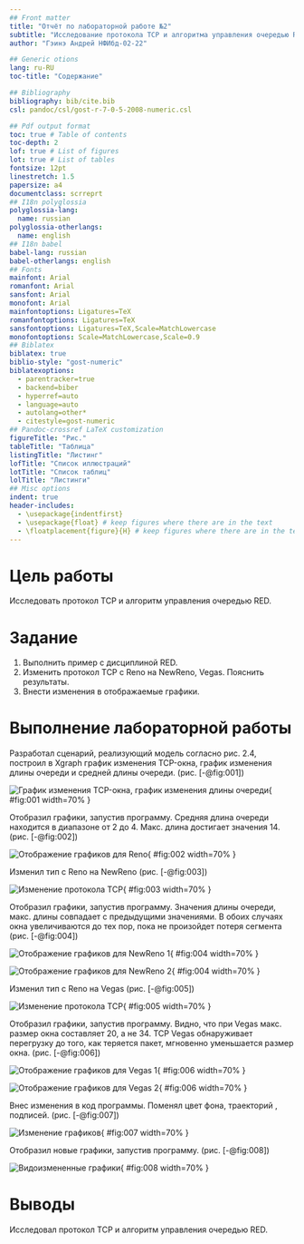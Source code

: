 ```yaml
---
## Front matter
title: "Отчёт по лабораторной работе №2"
subtitle: "Исследование протокола TCP и алгоритма управления очередью RED"
author: "Гэинэ Андрей НФИбд-02-22"

## Generic otions
lang: ru-RU
toc-title: "Содержание"

## Bibliography
bibliography: bib/cite.bib
csl: pandoc/csl/gost-r-7-0-5-2008-numeric.csl

## Pdf output format
toc: true # Table of contents
toc-depth: 2
lof: true # List of figures
lot: true # List of tables
fontsize: 12pt
linestretch: 1.5
papersize: a4
documentclass: scrreprt
## I18n polyglossia
polyglossia-lang:
  name: russian
polyglossia-otherlangs:
  name: english
## I18n babel
babel-lang: russian
babel-otherlangs: english
## Fonts
mainfont: Arial
romanfont: Arial
sansfont: Arial
monofont: Arial
mainfontoptions: Ligatures=TeX
romanfontoptions: Ligatures=TeX
sansfontoptions: Ligatures=TeX,Scale=MatchLowercase
monofontoptions: Scale=MatchLowercase,Scale=0.9
## Biblatex
biblatex: true
biblio-style: "gost-numeric"
biblatexoptions:
  - parentracker=true
  - backend=biber
  - hyperref=auto
  - language=auto
  - autolang=other*
  - citestyle=gost-numeric
## Pandoc-crossref LaTeX customization
figureTitle: "Рис."
tableTitle: "Таблица"
listingTitle: "Листинг"
lofTitle: "Список иллюстраций"
lotTitle: "Список таблиц"
lolTitle: "Листинги"
## Misc options
indent: true
header-includes:
  - \usepackage{indentfirst}
  - \usepackage{float} # keep figures where there are in the text
  - \floatplacement{figure}{H} # keep figures where there are in the text
---
```


# Цель работы

Исследовать протокол TCP и алгоритм управления очередью RED.

# Задание

1. Выполнить пример с дисциплиной RED.
2. Изменить протокол TCP с Reno на NewReno, Vegas. Пояснить результаты.
3. Внести изменения в отображаемые графики.

# Выполнение лабораторной работы

Разработал сценарий, реализующий модель согласно рис. 2.4, построил в Xgraph график изменения TCP-окна, график изменения длины очереди
и средней длины очереди. (рис. [-@fig:001])

![График изменения TCP-окна, график изменения длины очереди](image/1.png){ #fig:001 width=70% }

Отобразил графики, запустив программу. Средняя длина очереди находится в диапазоне от 2 до 4. Макс. длина достигает значения 14. (рис. [-@fig:002])

![Отображение графиков для Reno](image/2.png){ #fig:002 width=70% }

Изменил тип с Reno на NewReno (рис. [-@fig:003])

![Изменение протокола TCP](image/3.png){ #fig:003 width=70% }

Отобразил графики, запустив программу. Значения длины очереди, макс. длины совпадает с предыдущими значениями. В обоих случаях окна увеличиваются до тех пор, пока не произойдет потеря сегмента (рис. [-@fig:004])

![Отображение графиков для NewReno 1](image/4.png){ #fig:004 width=70% }

![Отображение графиков для NewReno 2](image/4_1.png){ #fig:004 width=70% }

Изменил тип с Reno на Vegas (рис. [-@fig:005])

![Изменение протокола TCP](image/5.png){ #fig:005 width=70% }

Отобразил графики, запустив программу. Видно, что при Vegas макс. размер окна составляет 20, а не 34. TCP Vegas обнаруживает перегрузку до того, как теряется пакет, мгновенно уменьшается размер окна. (рис. [-@fig:006])

![Отображение графиков для Vegas 1](image/6.png){ #fig:006 width=70% }

![Отображение графиков для Vegas 2](image/6_1.png){ #fig:006 width=70% }

Внес изменения в код программы. Поменял цвет фона, траекторий , подписей. (рис. [-@fig:007])

![Изменение графиков](image/7.png){ #fig:007 width=70% }

Отобразил новые графики, запустив программу. (рис. [-@fig:008])

![Видоизмененные графики](image/8.png){ #fig:008 width=70% }

# Выводы

Исследовал протокол TCP и алгоритм управления очередью RED.